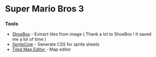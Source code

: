 # Super Mario Bros 3
### Tools
* [ShoeBox] - Extract tiles from image ( Thank a lot to ShoeBox ! It saved me a lot of time )
* [SpriteCow] - Generate CSS for sprite sheets
* [Tiled Map Editor ] - Map editor

[ShoeBox]: <https://renderhjs.net/shoebox/>
[SpriteCow]: <http://www.spritecow.com/>
[Tiled Map Editor]: <https://www.mapeditor.org/>
